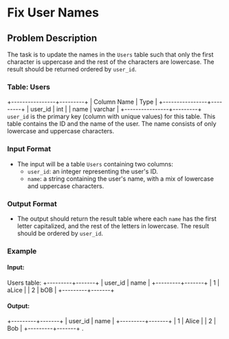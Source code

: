 # Fix User Names

## Problem Description

The task is to update the names in the `Users` table such that only the first character is uppercase and the rest of the characters are lowercase. The result should be returned ordered by `user_id`.

### Table: Users

+----------------+---------+
| Column Name    | Type    |
+----------------+---------+
| user_id        | int     |
| name           | varchar |
+----------------+---------+
`user_id` is the primary key (column with unique values) for this table. This table contains the ID and the name of the user. The name consists of only lowercase and uppercase characters.

### Input Format

- The input will be a table `Users` containing two columns:
  - `user_id`: an integer representing the user's ID.
  - `name`: a string containing the user's name, with a mix of lowercase and uppercase characters.

### Output Format

- The output should return the result table where each `name` has the first letter capitalized, and the rest of the letters in lowercase. The result should be ordered by `user_id`.

### Example

#### Input:
Users table:
+---------+-------+
| user_id | name  |
+---------+-------+
| 1       | aLice |
| 2       | bOB   |
+---------+-------+

#### Output:
+---------+-------+
| user_id | name  |
+---------+-------+
| 1       | Alice |
| 2       | Bob   |
+---------+-------+
.
